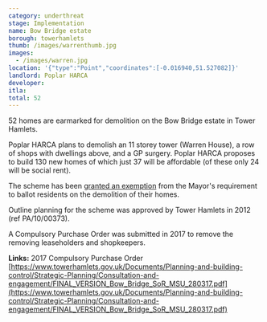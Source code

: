 ```yaml
---
category: underthreat
stage: Implementation 
name: Bow Bridge estate 
borough: towerhamlets 
thumb: /images/warrenthumb.jpg
images:
  - /images/warren.jpg
location: '{"type":"Point","coordinates":[-0.016940,51.527082]}'
landlord: Poplar HARCA
developer:
itla:
total: 52
---
```

52 homes are earmarked for demolition on the Bow Bridge estate in Tower Hamlets.

Poplar HARCA plans to demolish an 11 storey tower (Warren House), a row of shops with dwellings above, and a GP surgery. Poplar HARCA proposes to build 130 new homes of which just 37 will be affordable (of these only 24 will be social rent).

The scheme has been [granted an exemption](/approved/ballotexemptions) from the Mayor's requirement to ballot residents on the demolition of their homes.

Outline planning for the scheme was approved by Tower Hamlets in 2012 (ref PA/10/00373).

A Compulsory Purchase Order was submitted in 2017 to remove the removing leaseholders and shopkeepers. 


__Links:__
2017 Compulsory Purchase Order [https://www.towerhamlets.gov.uk/Documents/Planning-and-building-control/Strategic-Planning/Consultation-and-engagement/FINAL_VERSION_Bow_Bridge_SoR_MSU_280317.pdf](https://www.towerhamlets.gov.uk/Documents/Planning-and-building-control/Strategic-Planning/Consultation-and-engagement/FINAL_VERSION_Bow_Bridge_SoR_MSU_280317.pdf)


